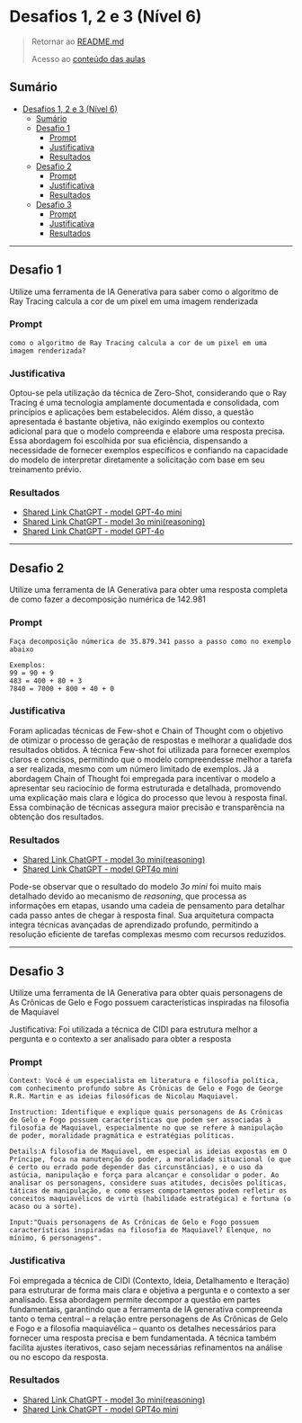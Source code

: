 <!-- markdownlint-disable MD024 -->

# Desafios 1, 2 e 3 (Nível 6)

> Retornar ao [README.md](../../README.md)
>
> Acesso ao [conteúdo das aulas](../../.github/docs/content/n6.md)

## Sumário

- [Desafios 1, 2 e 3 (Nível 6)](#desafios-1-2-e-3-nível-6)
  - [Sumário](#sumário)
  - [Desafio 1](#desafio-1)
    - [Prompt](#prompt)
    - [Justificativa](#justificativa)
    - [Resultados](#resultados)
  - [Desafio 2](#desafio-2)
    - [Prompt](#prompt-1)
    - [Justificativa](#justificativa-1)
    - [Resultados](#resultados-1)
  - [Desafio 3](#desafio-3)
    - [Prompt](#prompt-2)
    - [Justificativa](#justificativa-2)
    - [Resultados](#resultados-2)

---

## Desafio 1

Utilize uma ferramenta de IA Generativa para saber como o algoritmo de Ray Tracing calcula a cor de um pixel em uma imagem renderizada

### Prompt

```plaintext
como o algoritmo de Ray Tracing calcula a cor de um pixel em uma imagem renderizada?
```

### Justificativa

Optou-se pela utilização da técnica de Zero-Shot, considerando que o Ray Tracing é uma tecnologia amplamente documentada e consolidada, com princípios e aplicações bem estabelecidos. Além disso, a questão apresentada é bastante objetiva, não exigindo exemplos ou contexto adicional para que o modelo compreenda e elabore uma resposta precisa. Essa abordagem foi escolhida por sua eficiência, dispensando a necessidade de fornecer exemplos específicos e confiando na capacidade do modelo de interpretar diretamente a solicitação com base em seu treinamento prévio.

### Resultados

- [Shared Link ChatGPT - model GPT-4o mini](https://chatgpt.com/share/67c870d5-d32c-800a-970f-47e1048f469a)
- [Shared Link ChatGPT - model 3o mini(reasoning)](https://chatgpt.com/share/67c87162-035c-800a-b172-5ae5c6e780f1)
- [Shared Link ChatGPT - model GPT-4o](https://chatgpt.com/share/67c872f8-b9d0-800a-91ab-892365fa8eb1)

---

## Desafio 2

Utilize uma ferramenta de IA Generativa para obter uma resposta completa de como fazer a decomposição numérica de 142.981

### Prompt

```plaintext
Faça decomposição númerica de 35.879.341 passo a passo como no exemplo abaixo

Exemplos:
99 = 90 + 9
483 = 400 + 80 + 3
7840 = 7000 + 800 + 40 + 0
```

### Justificativa

Foram aplicadas técnicas de Few-shot e Chain of Thought com o objetivo de otimizar o processo de geração de respostas e melhorar a qualidade dos resultados obtidos. A técnica Few-shot foi utilizada para fornecer exemplos claros e concisos, permitindo que o modelo compreendesse melhor a tarefa a ser realizada, mesmo com um número limitado de exemplos. Já a abordagem Chain of Thought foi empregada para incentivar o modelo a apresentar seu raciocínio de forma estruturada e detalhada, promovendo uma explicação mais clara e lógica do processo que levou à resposta final. Essa combinação de técnicas assegura maior precisão e transparência na obtenção dos resultados.

### Resultados

- [Shared Link ChatGPT - model 3o mini(reasoning)](https://chatgpt.com/share/67c874f9-6e0c-800a-929a-d2e9d6fdda99)
- [Shared Link ChatGPT - model GPT4o mini](https://chatgpt.com/share/67c87546-8ff8-800a-a10a-469c2397a60d)

Pode-se observar que o resultado do modelo *3o mini* foi muito mais detalhado devido ao mecanismo de *reasoning*, que processa as informações em etapas, usando uma cadeia de pensamento para detalhar cada passo antes de chegar à resposta final. Sua arquitetura compacta integra técnicas avançadas de aprendizado profundo, permitindo a resolução eficiente de tarefas complexas mesmo com recursos reduzidos.

---

## Desafio 3

Utilize uma ferramenta de IA Generativa para obter quais personagens de As Crônicas de Gelo e Fogo possuem características inspiradas na filosofia de Maquiavel

Justificativa: Foi utilizada a técnica de CIDI para estrutura melhor a pergunta e o contexto a ser analisado para obter a resposta

### Prompt

```plaintext
Context: Você é um especialista em literatura e filosofia política, com conhecimento profundo sobre As Crônicas de Gelo e Fogo de George R.R. Martin e as ideias filosóficas de Nicolau Maquiavel.

Instruction: Identifique e explique quais personagens de As Crônicas de Gelo e Fogo possuem características que podem ser associadas à filosofia de Maquiavel, especialmente no que se refere à manipulação de poder, moralidade pragmática e estratégias políticas.

Details:A filosofia de Maquiavel, em especial as ideias expostas em O Príncipe, foca na manutenção do poder, a moralidade situacional (o que é certo ou errado pode depender das circunstâncias), e o uso da astúcia, manipulação e força para alcançar e consolidar o poder. Ao analisar os personagens, considere suas atitudes, decisões políticas, táticas de manipulação, e como esses comportamentos podem refletir os conceitos maquiavélicos de virtù (habilidade estratégica) e fortuna (o acaso ou a sorte).

Input:"Quais personagens de As Crônicas de Gelo e Fogo possuem características inspiradas na filosofia de Maquiavel? Elenque, no mínimo, 6 personagens".
```

### Justificativa

Foi empregada a técnica de CIDI (Contexto, Ideia, Detalhamento e Iteração) para estruturar de forma mais clara e objetiva a pergunta e o contexto a ser analisado. Essa abordagem permite decompor a questão em partes fundamentais, garantindo que a ferramenta de IA generativa compreenda tanto o tema central – a relação entre personagens de As Crônicas de Gelo e Fogo e a filosofia maquiavélica – quanto os detalhes necessários para fornecer uma resposta precisa e bem fundamentada. A técnica também facilita ajustes iterativos, caso sejam necessárias refinamentos na análise ou no escopo da resposta.

### Resultados

- [Shared Link ChatGPT - model 3o mini(reasoning)](https://chatgpt.com/share/67c87cb5-532c-800a-96ac-dea66249878a)
- [Shared Link ChatGPT - model GPT4o mini](https://chatgpt.com/share/67c87de5-2058-800a-beaf-7a5259b426cc)
